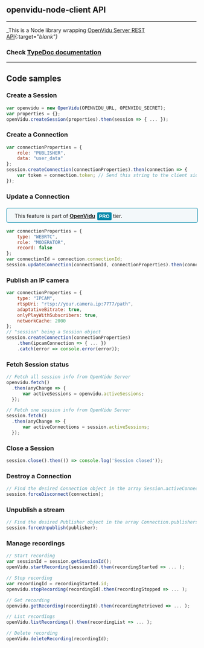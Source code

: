 <h2 id="section-title">openvidu-node-client API</h2>
<hr>

_This is a Node library wrapping [OpenVidu Server REST API](reference-docs/REST-API/){:target="_blank"}_

<h3>Check <a href="api/openvidu-node-client" target="blank">TypeDoc documentation</a></h3>

<hr>

## Code samples

### Create a Session

```javascript
var openvidu = new OpenVidu(OPENVIDU_URL, OPENVIDU_SECRET);
var properties = {};
openVidu.createSession(properties).then(session => { ... });
```

### Create a Connection

```javascript
var connectionProperties = {
    role: "PUBLISHER",
    data: "user_data"
};
session.createConnection(connectionProperties).then(connection => { 
    var token = connection.token; // Send this string to the client side
});
```

### Update a Connection

<div style="
    display: table;
    border: 2px solid #0088aa9e;
    border-radius: 5px;
    width: 100%;
    margin-top: 20px;
    margin-bottom: 15px;
    padding: 10px 0 5px 0;
    background-color: rgba(0, 136, 170, 0.04);"><div style="display: table-cell; vertical-align: middle">
    <i class="icon ion-android-alert" style="
    font-size: 50px;
    color: #0088aa;
    display: inline-block;
    padding-left: 25%;
"></i></div>
<div style="
    vertical-align: middle;
    display: table-cell;
    padding-left: 20px;
    padding-right: 20px;
    ">
This feature is part of <a href="openvidu-pro/" target="_blank"><strong>OpenVidu</strong><span id="openvidu-pro-tag" style="display: inline-block; background-color: rgb(0, 136, 170); color: white; font-weight: bold; padding: 0px 5px; margin-left: 5px; border-radius: 3px; font-size: 13px; line-height:21px; font-family: Montserrat, sans-serif;">PRO</span></a> tier.
</div>
</div>

```javascript
var connectionProperties = {
    type: "WEBRTC",
    role: "MODERATOR",
    record: false
};
var connectionId = connection.connectionId;
session.updateConnection(connectionId, connectionProperties).then(connection => { ... });
```

### Publish an IP camera

```javascript
var connectionProperties = {
    type: "IPCAM",
    rtspUri: "rtsp://your.camera.ip:7777/path",
    adaptativeBitrate: true,
    onlyPlayWithSubscribers: true,
    networkCache: 2000
};
// "session" being a Session object
session.createConnection(connectionProperties)
    .then(ipcamConnection => { ... })
    .catch(error => console.error(error));
```

### Fetch Session status

```javascript
// Fetch all session info from OpenVidu Server
openvidu.fetch()
  .then(anyChange => {
      var activeSessions = openvidu.activeSessions;
  });

// Fetch one session info from OpenVidu Server
session.fetch()
  .then(anyChange => {
      var activeConnections = session.activeSessions;
  });
```

### Close a Session

```javascript
session.close().then(() => console.log('Session closed'));
```

### Destroy a Connection

```javascript
// Find the desired Connection object in the array Session.activeConnections
session.forceDisconnect(connection);
```

### Unpublish a stream

```javascript
// Find the desired Publisher object in the array Connection.publishers
session.forceUnpublish(publisher);
```

### Manage recordings

```javascript
// Start recording
var sessionId = session.getSessionId();
openVidu.startRecording(sessionId).then(recordingStarted => ... );

// Stop recording
var recordingId = recordingStarted.id;
openvidu.stopRecording(recordingId).then(recordingStopped => ... );

// Get recording
openvidu.getRecording(recordingId).then(recordingRetrieved => ... );

// List recordings
openVidu.listRecordings().then(recordingList => ... );

// Delete recording
openVidu.deleteRecording(recordingId);
```

<br>
